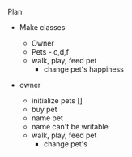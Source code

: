 Plan

- Make classes
  - Owner
  - Pets - c,d,f
  - walk, play, feed pet
    - change pet's happiness

- owner
  - initialize pets []
  - buy pet
  - name pet
  - name can't be writable
  - walk, play, feed pet
    - change pet's
